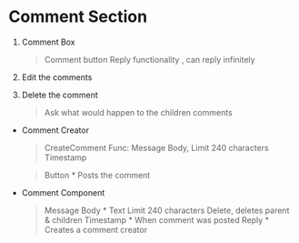 # Comment Section

1. Comment Box
    > Comment button
    > Reply functionality , can reply infinitely

2. Edit the comments

3. Delete the comment
    > Ask what would happen to the children comments


* Comment Creator
    > CreateComment Func:
        Message Body, Limit 240 characters
        Timestamp

    > Button
        * Posts the comment
    

* Comment Component
    > Message Body
        * Text Limit 240 characters
    > Delete, deletes parent & children
    > Timestamp
        * When comment was posted
    > Reply
        * Creates a comment creator